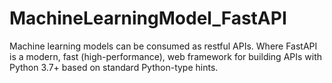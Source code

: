 # MachineLearningModel_FastAPI
Machine learning models can be consumed as restful APIs. Where FastAPI is a modern, fast (high-performance), web framework for building APIs with Python 3.7+ based on standard Python-type hints.
